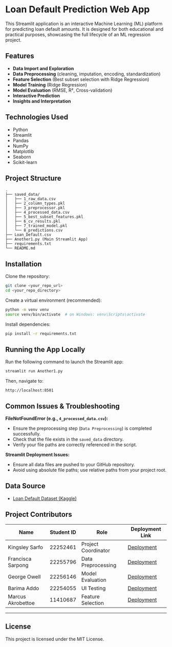 # Loan Default Prediction Web App

This Streamlit application is an interactive Machine Learning (ML) platform for predicting loan default amounts. It is designed for both educational and practical purposes, showcasing the full lifecycle of an ML regression project.

## Features

- **Data Import and Exploration**
- **Data Preprocessing** (cleaning, imputation, encoding, standardization)
- **Feature Selection** (Best subset selection with Ridge Regression)
- **Model Training** (Ridge Regression)
- **Model Evaluation** (RMSE, R², Cross-validation)
- **Interactive Prediction**
- **Insights and Interpretation**

## Technologies Used

- Python
- Streamlit
- Pandas
- NumPy
- Matplotlib
- Seaborn
- Scikit-learn

## Project Structure

```plaintext
.
├── saved_data/
│   ├── 1_raw_data.csv
│   ├── 2_column_types.pkl
│   ├── 3_preprocessor.pkl
│   ├── 4_processed_data.csv
│   ├── 5_best_subset_features.pkl
│   ├── 6_cv_results.pkl
│   ├── 7_trained_model.pkl
│   └── 8_predictions.csv
├── Loan_Default.csv
├── Another1.py (Main Streamlit App)
├── requirements.txt
└── README.md
```

## Installation

Clone the repository:

```bash
git clone <your_repo_url>
cd <your_repo_directory>
```

Create a virtual environment (recommended):

```bash
python -m venv venv
source venv/bin/activate  # on Windows: venv\Scripts\activate
```

Install dependencies:

```bash
pip install -r requirements.txt
```

## Running the App Locally

Run the following command to launch the Streamlit app:

```bash
streamlit run Another1.py
```

Then, navigate to:

```
http://localhost:8501
```

## Common Issues & Troubleshooting

**FileNotFoundError (e.g., `4_processed_data.csv`):**
- Ensure the preprocessing step (`Data Preprocessing`) is completed successfully.
- Check that the file exists in the `saved_data` directory.
- Verify your file paths are correctly referenced in the script.

**Streamlit Deployment Issues:**
- Ensure all data files are pushed to your GitHub repository.
- Avoid using absolute file paths; use relative paths from your project root.

## Data Source

- [Loan Default Dataset (Kaggle)](https://www.kaggle.com/datasets/yasserh/loan-default-dataset)

## Project Contributors

| Name              | Student ID | Role                | Deployment Link                                         |
|-------------------|------------|---------------------|---------------------------------------------------------|
| Kingsley Sarfo    | 22252461   | Project Coordinator | [Deployment](https://loan-predictor-hbbz24vwfzaue2qx4hwcat.streamlit.app) |
| Francisca Sarpong | 22255796   | Data Preprocessing  | [Deployment](https://kftalde5ypwd5a3qqejuvo.streamlit.app)                 |
| George Owell      | 22256146   | Model Evaluation    | [Deployment](https://loandefaultpredictionapp-utmbic9znd7uzqqhs9zgo6.streamlit.app) |
| Barima Addo       | 22254055   | UI Testing          | [Deployment](https://loandefaultapp-ky4yy9kmt6ehsq8jqdcgs2.streamlit.app)  |
| Marcus Akrobettoe | 11410687   | Feature Selection   | [Deployment](https://models-loan-default-prediction.streamlit.app)         |

---

## License

This project is licensed under the MIT License.

